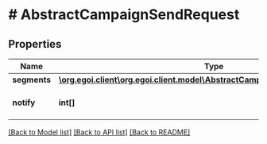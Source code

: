 # # AbstractCampaignSendRequest

## Properties

Name | Type | Description | Notes
------------ | ------------- | ------------- | -------------
**segments** | [**\org.egoi.client\org.egoi.client.model\AbstractCampaignSendRequestSegments**](AbstractCampaignSendRequestSegments.md) |  | 
**notify** | **int[]** | Array of IDs of the users to notify | [optional] 

[[Back to Model list]](../../README.md#documentation-for-models) [[Back to API list]](../../README.md#documentation-for-api-endpoints) [[Back to README]](../../README.md)


